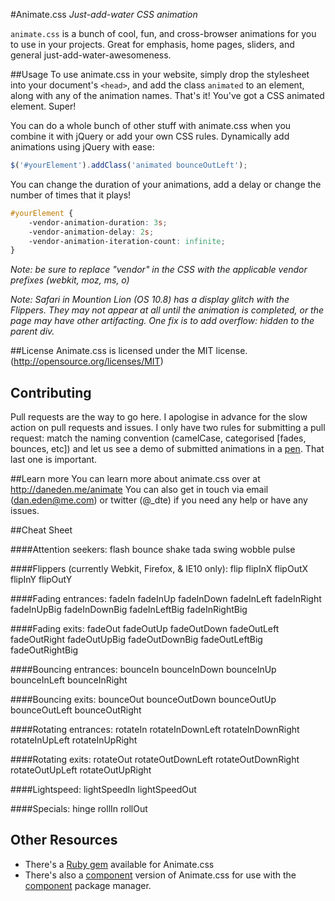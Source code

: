 #Animate.css
*Just-add-water CSS animation*

`animate.css` is a bunch of cool, fun, and cross-browser animations for you to use in your projects. Great for emphasis, home pages, sliders, and general just-add-water-awesomeness.

##Usage
To use animate.css in your website, simply drop the stylesheet into your document's `<head>`, and add the class `animated` to an element, along with any of the animation names. That's it! You've got a CSS animated element. Super!

You can do a whole bunch of other stuff with animate.css when you combine it with jQuery or add your own CSS rules. Dynamically add animations using jQuery with ease:

```javascript
$('#yourElement').addClass('animated bounceOutLeft');
```

You can change the duration of your animations, add a delay or change the number of times that it plays!

```css
#yourElement {
	-vendor-animation-duration: 3s;
	-vendor-animation-delay: 2s;
	-vendor-animation-iteration-count: infinite;
}
```

*Note: be sure to replace "vendor" in the CSS with the applicable vendor prefixes (webkit, moz, ms, o)*

*Note: Safari in Mountion Lion (OS 10.8) has a display glitch with the Flippers. They may not appear at all until the animation is completed, or the page may have other artifacting. One fix is to add overflow: hidden to the parent div.*

##License
Animate.css is licensed under the MIT license. (http://opensource.org/licenses/MIT)

## Contributing
Pull requests are the way to go here. I apologise in advance for the slow action on pull requests and issues. I only have two rules for submitting a pull request: match the naming convention (camelCase, categorised [fades, bounces, etc]) and let us see a demo of submitted animations in a [pen](http://codepen.io). That last one is important.

##Learn more
You can learn more about animate.css over at http://daneden.me/animate
You can also get in touch via email (dan.eden@me.com) or twitter (@_dte) if you need any help or have any issues.

##Cheat Sheet

####Attention seekers:
flash
bounce
shake
tada
swing
wobble
pulse

####Flippers (currently Webkit, Firefox, &amp; IE10 only):
flip
flipInX
flipOutX
flipInY
flipOutY

####Fading entrances:
fadeIn
fadeInUp
fadeInDown
fadeInLeft
fadeInRight
fadeInUpBig
fadeInDownBig
fadeInLeftBig
fadeInRightBig

####Fading exits:
fadeOut
fadeOutUp
fadeOutDown
fadeOutLeft
fadeOutRight
fadeOutUpBig
fadeOutDownBig
fadeOutLeftBig
fadeOutRightBig

####Bouncing entrances:
bounceIn
bounceInDown
bounceInUp
bounceInLeft
bounceInRight

####Bouncing exits:
bounceOut
bounceOutDown
bounceOutUp
bounceOutLeft
bounceOutRight

####Rotating entrances:
rotateIn
rotateInDownLeft
rotateInDownRight
rotateInUpLeft
rotateInUpRight

####Rotating exits:
rotateOut
rotateOutDownLeft
rotateOutDownRight
rotateOutUpLeft
rotateOutUpRight

####Lightspeed:
lightSpeedIn
lightSpeedOut

####Specials:
hinge
rollIn
rollOut

## Other Resources

- There's a [Ruby gem](https://github.com/camelmasa/animate-rails) available for Animate.css
- There's also a [component](https://github.com/jheytompkins/animate) version of Animate.css for use with the [component](https://github.com/component/component) package manager.
